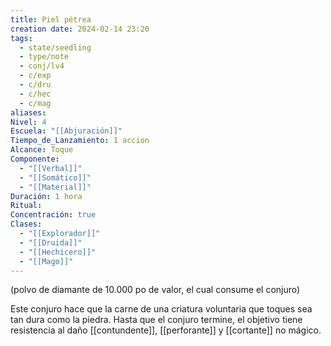 ```yaml
---
title: Piel pétrea
creation date: 2024-02-14 23:20
tags:
  - state/seedling
  - type/note
  - conj/lv4
  - c/exp
  - c/dru
  - c/hec
  - c/mag
aliases: 
Nivel: 4
Escuela: "[[Abjuración]]"
Tiempo_de_Lanzamiento: 1 accion
Alcance: Toque
Componente:
  - "[[Verbal]]"
  - "[[Somático]]"
  - "[[Material]]"
Duración: 1 hora
Ritual: 
Concentración: true
Clases:
  - "[[Explorador]]"
  - "[[Druida]]"
  - "[[Hechicero]]"
  - "[[Mago]]"
---
```

(polvo de diamante de 10.000 po de valor, el cual consume el conjuro)

Este conjuro hace que la carne de una criatura voluntaria que toques sea tan dura como la piedra. Hasta que el conjuro termine, el objetivo tiene resistencia al daño [[contundente]], [[perforante]] y [[cortante]] no mágico.